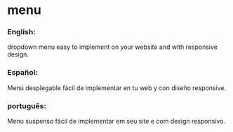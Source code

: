 # menu

### English:
dropdown menu easy to implement on your website and with responsive design.
### Español:
Menú desplegable fácil de implementar en tu web y con diseño responsive.
### português:
Menu suspenso fácil de implementar em seu site e com design responsivo.
